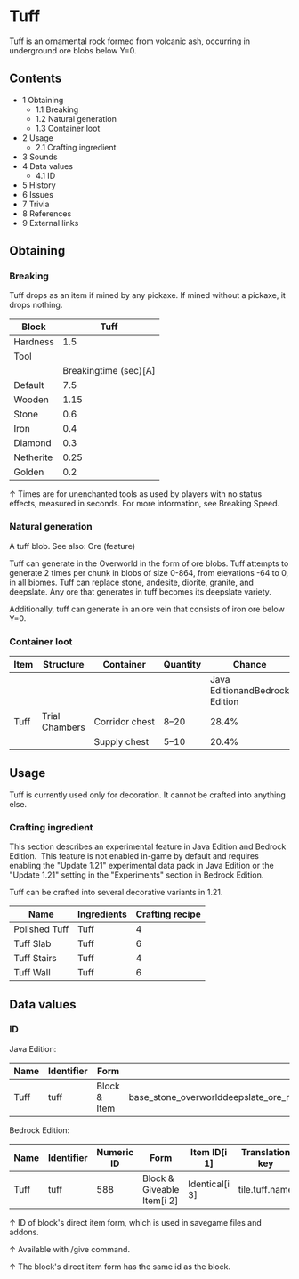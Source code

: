 # Tuff
Tuff is an ornamental rock formed from volcanic ash, occurring in underground ore blobs below Y=0.

## Contents
- 1 Obtaining
	- 1.1 Breaking
	- 1.2 Natural generation
	- 1.3 Container loot
- 2 Usage
	- 2.1 Crafting ingredient
- 3 Sounds
- 4 Data values
	- 4.1 ID
- 5 History
- 6 Issues
- 7 Trivia
- 8 References
- 9 External links

## Obtaining
### Breaking
Tuff drops as an item if mined by any pickaxe. If mined without a pickaxe, it drops nothing.

| Block     | Tuff                  |
|-----------|-----------------------|
| Hardness  | 1.5                   |
| Tool      |                       |
|           | Breakingtime (sec)[A] |
| Default   | 7.5                   |
| Wooden    | 1.15                  |
| Stone     | 0.6                   |
| Iron      | 0.4                   |
| Diamond   | 0.3                   |
| Netherite | 0.25                  |
| Golden    | 0.2                   |


↑ Times are for unenchanted tools as used by players with no status effects, measured in seconds. For more information, see Breaking Speed.


### Natural generation
A tuff blob.
See also: Ore (feature)

Tuff can generate in the Overworld in the form of ore blobs. Tuff attempts to generate 2 times per chunk in blobs of size 0-864, from elevations -64 to 0, in all biomes. Tuff can replace stone, andesite, diorite, granite, and deepslate. Any ore that generates in tuff becomes its deepslate variety.

Additionally, tuff can generate in an ore vein that consists of iron ore below Y=0.


### Container loot
| Item | Structure      | Container      | Quantity | Chance                         |
|------|----------------|----------------|----------|--------------------------------|
|      |                |                |          | Java EditionandBedrock Edition |
| Tuff | Trial Chambers | Corridor chest | 8–20     | 28.4%                          |
|      |                | Supply chest   | 5–10     | 20.4%                          |

## Usage
Tuff is currently used only for decoration. It cannot be crafted into anything else.

### Crafting ingredient

  

This section describes an experimental feature in Java Edition and Bedrock Edition. 
This feature is not enabled in-game by default and requires enabling the "Update 1.21" experimental data pack in Java Edition or the "Update 1.21" setting in the "Experiments" section in Bedrock Edition.


Tuff can be crafted into several decorative variants in 1.21.

| Name          | Ingredients | Crafting recipe |
|---------------|-------------|-----------------|
| Polished Tuff | Tuff        | 4               |
| Tuff Slab     | Tuff        | 6               |
| Tuff Stairs   | Tuff        | 4               |
| Tuff Wall     | Tuff        | 6               |

## Data values
### ID
Java Edition:

| Name | Identifier | Form         | Block tags                                                                                                                        | Translation key      |
|------|------------|--------------|-----------------------------------------------------------------------------------------------------------------------------------|----------------------|
| Tuff | tuff       | Block & Item | base_stone_overworlddeepslate_ore_replaceablesdripstone_replaceable_blockslush_ground_replaceablemoss_replaceablemineable/pickaxe | block.minecraft.tuff |

Bedrock Edition:

| Name | Identifier | Numeric ID | Form                       | Item ID[i 1]   | Translation key |
|------|------------|------------|----------------------------|----------------|-----------------|
| Tuff | tuff       | 588        | Block & Giveable Item[i 2] | Identical[i 3] | tile.tuff.name  |


↑ ID of block's direct item form, which is used in savegame files and addons.

↑ Available with /give command.

↑ The block's direct item form has the same id as the block.


